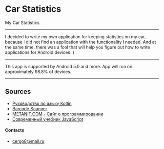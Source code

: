 # Car Statistics
My Car Statistics.
 * * *
I decided to write my own application for keeping statistics on my car,
because I did not find an application with the functionality I needed.
And at the same time, there was a fool that will help you figure out
how to write applications for Android devices :)
 * * *
This app is supported by Android 5.0 and more.
App will run on approximately 98.8% of devices.
 * * *
## Sources
 + [Руководство по языку Kotlin](https://kotlinlang.ru/ "Здесь собираются ресурсы по Котлину и переводится документация.")
 + [Barcode Scanner](https://harshitabambure.medium.com/barcode-scanner-and-qr-code-scanner-android-kotlin-b911b1299f65 "Barcode Scanner and QR code Scanner Android Kotlin")
 + [METANIT.COM - Сайт о программировании](https://metanit.com/)
 + [Современный учебник JavaScript](https://learn.javascript.ru/)
#### Contacts

- cergo8@mail.ru
